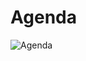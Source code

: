 # Agenda


![Agenda](https://user-images.githubusercontent.com/24701101/184791177-e9cf4b80-42da-4e7b-9b42-5b2b072b1fda.png)


